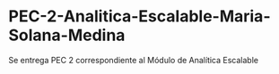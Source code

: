 # PEC-2-Analitica-Escalable-Maria-Solana-Medina
Se entrega PEC 2 correspondiente al Módulo de Analítica Escalable 
